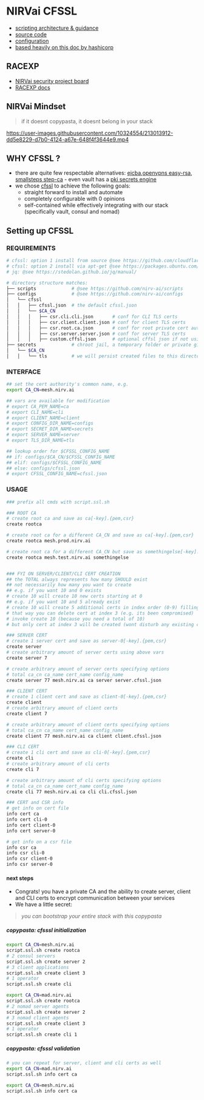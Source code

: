 # NIRVai CFSSL

- [scripting architecture & guidance](../scripts/README.md)
- [source code](https://github.com/nirv-ai/scripts/blob/develop/cloudflare/script.ssl.sh)
- [configuration](https://github.com/nirv-ai/configs/tree/develop/cfssl)
- [based heavily on this doc by hashicorp](https://developer.hashicorp.com/nomad/tutorials/transport-security/security-enable-tls)

## RACEXP

- [NIRVai security project board](https://github.com/orgs/nirv-ai/projects/6/views/1?filterQuery=repo%3A%22nirv-ai%2Fsecurity%22)
- [RACEXP docs](https://github.com/noahehall/theBookOfNoah/blob/master/0current/architectural%20thinking/0racexp.md)

## NIRVai Mindset

> if it doesnt copypasta, it doesnt belong in your stack

https://user-images.githubusercontent.com/10324554/213013912-dd5e8229-d7b0-4124-a67e-648f4f3644e9.mp4

## WHY CFSSL ?

- there are quite few respectable alternatives: [ejcba](https://www.ejbca.org/),[openvpns easy-rsa](https://github.com/OpenVPN/easy-rsa), [smallsteps step-ca](https://github.com/smallstep/certificates) - even vault has a [pki secrets engine](https://developer.hashicorp.com/vault/docs/secrets/pki)
- we chose [cfssl](https://blog.cloudflare.com/introducing-cfssl/) to achieve the following goals:
  - straight forward to install and automate
  - completely configurable with 0 opinions
  - self-contained while effectively integrating with our stack (specifically vault, consul and nomad)

## Setting up CFSSL

### REQUIREMENTS

```sh
# cfssl: option 1 install from source @see https://github.com/cloudflare/cfssl
# cfssl: option 2 install via apt-get @see https://packages.ubuntu.com/search?keywords=golang-cfssl
# jq: @see https://stedolan.github.io/jq/manual/

# directory structure matches:
├── scripts             # @see https://github.com/nirv-ai/scripts
├── configs             # @see https://github.com/nirv-ai/configs
│   └── cfssl
│   │   ├── cfssl.json  # the default cfssl.json
│   │   └── $CA_CN
│   │   │   ├── csr.cli.cli.json       # conf for CLI TLS certs
│   │   │   ├── csr.client.client.json # conf for client TLS certs
│   │   │   ├── csr.root.ca.json       # conf for root private cert authority
│   │   │   ├── csr.server.server.json # conf for server TLS certs
│   │   │   ├── custom.cffsl.json      # optional cffsl json if not using default
├── secrets             # chroot jail, a temporary folder or private git repo
│   └── $CA_CN
│   │   └── tls         # we will persist created files to this directory
```

### INTERFACE

```sh
## set the cert authority's common name, e.g.
export CA_CN=mesh.nirv.ai

## vars are available for modification
# export CA_PEM_NAME=ca
# export CLI_NAME=cli
# export CLIENT_NAME=client
# export CONFIG_DIR_NAME=configs
# export SECRET_DIR_NAME=secrets
# export SERVER_NAME=server
# export TLS_DIR_NAME=tls

## lookup order for $CFSSL_CONFIG_NAME
## if: configs/$CA_CN/$CFSSL_CONFIG_NAME
## elif: configs/$CFSSL_CONFIG_NAME
## else: configs/cfssl.json
# export CFSSL_CONFIG_NAME=cfssl.json

```

### USAGE

```sh
### prefix all cmds with script.ssl.sh

### ROOT CA
# create root ca and save as ca[-key].{pem,csr}
create rootca

# create root ca for a different CA_CN and save as ca[-key].{pem,csr}
create rootca mesh.prod.nirv.ai

# create root ca for a different CA_CN but save as somethingelse[-key].{pem,csr}
create rootca mesh.test.nirv.ai somethingelse


### FYI ON SERVER/CLIENT/CLI CERT CREATION
## the TOTAL always represents how many SHOULD exist
## not necessarily how many you want to create
## e.g. if you want 10 and 0 exists
# create 10 will create 10 new certs starting at 0
## e.g. if you want 10 and 5 already exist
# create 10 will create 5 additional certs in index order (0-9) filling in any gaps
# that way you can delete cert at index 3 (e.g. its been compromised)
# invoke create 10 (because you need a total of 10)
# but only cert at index 3 will be created (wont disturb any existing certs)

### SERVER CERT
# create 1 server cert and save as server-0[-key].{pem,csr}
create server
# create arbitrary amount of server certs using above vars
create server 7

# create arbitrary amount of server certs specifying options
# total ca_cn ca_name cert_name config_name
create server 77 mesh.nirv.ai ca server server.cfssl.json

### CLIENT CERT
# create 1 client cert and save as client-0[-key].{pem,csr}
create client
# create arbitrary amount of client certs
create client 7

# create arbitrary amount of client certs specifying options
# total ca_cn ca_name cert_name config_name
create client 77 mesh.nirv.ai ca client client.cfssl.json

### CLI CERT
# create 1 cli cert and save as cli-0[-key].{pem,csr}
create cli
# create arbitrary amount of cli certs
create cli 7

# create arbitrary amount of cli certs specifying options
# total ca_cn ca_name cert_name config_name
create cli 77 mesh.nirv.ai ca cli cli.cfssl.json

### CERT and CSR info
# get info on cert file
info cert ca
info cert cli-0
info cert client-0
info cert server-0

# get info on a csr file
info csr ca
info csr cli-0
info csr client-0
info csr server-0
```

#### next steps

- Congrats! you have a private CA and the ability to create server, client and CLI certs to encrypt communication between your services
- We have a little secret:

> _you can bootstrap your entire stack with this copypasta_

##### copypasta: cfsssl initialization

```sh
export CA_CN=mesh.nirv.ai
script.ssl.sh create rootca
# 2 consul servers
script.ssl.sh create server 2
# 3 client applications
script.ssl.sh create client 3
# 1 operator
script.ssl.sh create cli

export CA_CN=mad.nirv.ai
script.ssl.sh create rootca
# 2 nomad server agents
script.ssl.sh create server 2
# 3 nomad client agents
script.ssl.sh create client 3
# 1 operator
script.ssl.sh create cli 1
```

##### copypasta: cfsssl validation

```sh
# you can repeat for server, client and cli certs as well
export CA_CN=mad.nirv.ai
script.ssl.sh info cert ca

export CA_CN=mesh.nirv.ai
script.ssl.sh info cert ca
```
